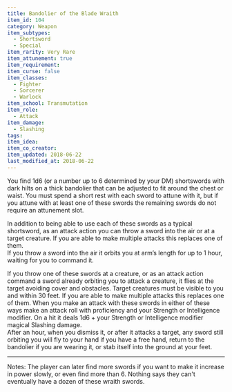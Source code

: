 ```yaml
---
title: Bandolier of the Blade Wraith
item_id: 104
category: Weapon
item_subtypes:
  - Shortsword
  - Special
item_rarity: Very Rare
item_attunement: true
item_requirement:
item_curse: false
item_classes:
  - Fighter
  - Sorcerer
  - Warlock
item_school: Transmutation
item_role:
  - Attack
item_damage:
  - Slashing
tags:
item_idea:
item_co_creator:
item_updated: 2018-06-22
last_modified_at: 2018-06-22
---
```


You find 1d6 (or a number up to 6 determined by your DM) shortswords with dark hilts on a thick bandolier that can be adjusted to fit around the chest or waist. You must spend a short rest with each sword to attune with it, but if you attune with at least one of these swords the remaining swords do not require an attunement slot.

In addition to being able to use each of these swords as a typical shortsword, as an attack action you can throw a sword into the air or at a target creature. If you are able to make multiple attacks this replaces one of them.    
If you throw a sword into the air it orbits you at arm’s length for up to 1 hour, waiting for you to command it.

If you throw one of these swords at a creature, or as an attack action command a sword already orbiting you to attack a creature, it flies at the target avoiding cover and obstacles. Target creatures must be visible to you and within 30 feet. If you are able to make multiple attacks this replaces one of them.  When you make an attack with these swords in either of these ways make an attack roll with proficiency and your Strength or Intelligence modifier. On a hit it deals 1d6 + your Strength or Intelligence modifier magical Slashing damage.    
After an hour, when you dismiss it, or after it attacks a target, any sword still orbiting you will fly to your hand if you have a free hand, return to the bandolier if you are wearing it, or stab itself into the ground at your feet.

<hr />
Notes: The player can later find more swords if you want to make it increase in power slowly, or even find more than 6. Nothing says they can't eventually have a dozen of these wraith swords.
